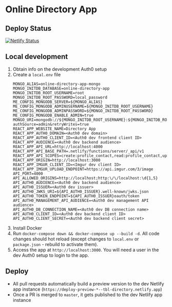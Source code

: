 # Online Directory App

## Deploy Status
[![Netlify Status](https://api.netlify.com/api/v1/badges/9c0b7fdf-f88b-417a-97b2-8ae3a3b75ae9/deploy-status)](https://tbl-directory.netlify.app/)

## Local development
1. Obtain info on the development Auth0 setup
2. Create a `local.env` file
    ```
    MONGO_ALIAS=online-directory-app-mongo
    MONGO_INITDB_DATABASE=online-directory-app
    MONGO_INITDB_ROOT_USERNAME=root
    MONGO_INITDB_ROOT_PASSWORD=local_password
    ME_CONFIG_MONGODB_SERVER=${MONGO_ALIAS}
    ME_CONFIG_MONGODB_ADMINUSERNAME=${MONGO_INITDB_ROOT_USERNAME}
    ME_CONFIG_MONGODB_ADMINPASSWORD=${MONGO_INITDB_ROOT_PASSWORD}
    ME_CONFIG_MONGODB_ENABLE_ADMIN=true
    MONGO_URI=mongodb://${MONGO_INITDB_ROOT_USERNAME}:${MONGO_INITDB_ROOT_PASSWORD}@${MONGO_ALIAS}:27017/${MONGO_INITDB_DATABASE}?authSource=admin&retryWrites=true
    REACT_APP_WEBSITE_NAME=Directory App
    REACT_APP_AUTH0_DOMAIN=<Auth0 dev domain>
    REACT_APP_AUTH0_CLIENT_ID=<Auth0 dev frontend client ID>
    REACT_APP_AUDIENCE=<Auth0 dev backend audience>
    REACT_APP_API_URL=http://localhost:4000
    REACT_APP_API_BASE_PATH=.netlify/functions/server/_api/v1
    REACT_APP_API_SCOPES=create:profile_contact,read:profile_contact,update:profile_contact,create:contacts,read:contacts,update:contacts
    REACT_APP_ORIGIN=http://localhost:3000
    REACT_APP_IMGUR_CLIENT_ID=<Imgur dev client ID>
    REACT_APP_IMGUR_UPLOAD_ENDPOINT=https://api.imgur.com/3/image
    API_PORT=4000
    API_ALLOWED_ORIGINS=http://localhost;http:\/\/localhost:\d{1,5}
    API_AUTH0_AUDIENCE=<Auth0 dev backend audience>
    API_AUTH0_ISSUER=<Auth0 dev issuer>
    API_AUTH0_JWKS_URI=${API_AUTH0_ISSUER}.well-known/jwks.json
    API_AUTH0_TOKEN_ENDPOINT=${API_AUTH0_ISSUER}oauth/token
    API_AUTH0_MANAGEMENT_API_AUDIENCE=<Auth0 dev management API audience>
    API_AUTH0_DB_CONNECTION_NAME=<Auth0 dev DB connection name>
    API_AUTH0_CLIENT_ID=<Auth0 dev backend client ID>
    API_AUTH0_CLIENT_SECRET=<Auth0 dev backend client secret>
    ```
3. Install Docker
4. Run `docker-compose down && docker-compose up --build -d`. All code changes should hot reload (except changes to `local.env` or `package.json` - rebuild to activate them).
5. Access the app at `http://localhost:3000`. You will need a user in the dev Auth0 setup to login to the app.

## Deploy
- All pull requests automatically build a preview version to the dev Netlify app instance (`https://deploy-preview-*--tbl-directory.netlify.app`)
- Once a PR is merged to `master`, it gets published to the dev Netlify app instance
